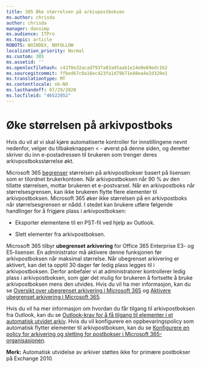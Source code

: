 ```yaml
---
title: 305 Øke størrelsen på arkivpostboksen
ms.author: chrisda
author: chrisda
manager: dansimp
ms.audience: ITPro
ms.topic: article
ROBOTS: NOINDEX, NOFOLLOW
localization_priority: Normal
ms.custom: 305
ms.assetid: ''
ms.openlocfilehash: c43f8e32acad7937a03a45aab1e14e0e69edc1b2
ms.sourcegitcommit: ffbed67c0a16ec423fa1d79b71e48ea4e2d320e1
ms.translationtype: MT
ms.contentlocale: nb-NO
ms.lasthandoff: 07/29/2020
ms.locfileid: "46522852"
---
```

# <a name="increase-the-archive-mailbox-size"></a>Øke størrelsen på arkivpostboks


Hvis du vil at vi skal kjøre automatiserte kontroller for innstillingene nevnt nedenfor, velger du tilbakeknappen < - øverst på denne siden, og deretter skriver du inn e-postadressen til brukeren som trenger deres arkivpostboksstørrelse økt.

Microsoft 365 [begrenser](https://docs.microsoft.com/office365/servicedescriptions/exchange-online-service-description/exchange-online-limits#mailbox-storage-limits) størrelsen på arkivpostbokser basert på lisensen som er tilordnet brukerkontoen. Når arkivpostboksen når 90 % av den tillatte størrelsen, mottar brukeren et e-postvarsel. Når en arkivpostboks når størrelsesgrensen, kan ikke brukeren flytte flere elementer til arkivpostboksen. Microsoft 365 øker ikke størrelsen på en arkivpostboks når størrelsesgrensen er nådd. I stedet kan brukere utføre følgende handlinger for å frigjøre plass i arkivpostboksen:

- Eksporter elementene til en PST-fil ved hjelp av Outlook.

- Slett elementer fra arkivpostboksen.

Microsoft 365 tilbyr **ubegrenset arkivering** for Office 365 Enterprise E3- og E5-lisenser. En administrator må aktivere denne funksjonen før arkivpostboksen når maksimal størrelse. Når ubegrenset arkivering er aktivert, kan det ta opptil 30 dager før ledig plass legges til i arkivpostboksen. Derfor anbefaler vi at administratorer kontrollerer ledig plass i arkivpostboksen, som gjør det mulig for brukeren å fortsette å bruke arkivpostboksen mens den utvides. Hvis du vil ha mer informasjon, kan du se [Oversikt over ubegrenset arkivering i Microsoft 365](https://docs.microsoft.com/microsoft-365/compliance/unlimited-archiving) og [Aktivere ubegrenset arkivering i Microsoft 365](https://docs.microsoft.com/microsoft-365/compliance/enable-unlimited-archiving).

Hvis du vil ha mer informasjon om hvordan du får tilgang til arkivpostboksen fra Outlook, kan du se [Outlook-krav for å få tilgang til elementer i et automatisk utvidet arkiv](https://docs.microsoft.com/microsoft-365/compliance/unlimited-archiving#outlook-requirements-for-accessing-items-in-an-auto-expanded-archive). Hvis du vil konfigurere en oppbevaringspolicy som automatisk flytter elementer til arkivpostboksen, kan du se [Konfigurere en policy for arkivering og sletting for postbokser i Microsoft 365-organisasjonen](https://docs.microsoft.com/microsoft-365/compliance/set-up-an-archive-and-deletion-policy-for-mailboxes).

**Merk:** Automatisk utvidelse av arkiver støttes ikke for primære postbokser på Exchange 2010.
